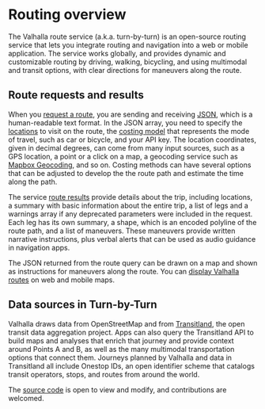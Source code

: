 # Routing overview

The Valhalla route service (a.k.a. turn-by-turn) is an open-source routing service that lets you integrate routing and navigation into a web or mobile application. The service works globally, and provides dynamic and customizable routing by driving, walking, bicycling, and using multimodal and transit options, with clear directions for maneuvers along the route.

## Route requests and results

When you [request a route](api-reference.md#inputs-of-a-route), you are sending and receiving [JSON](https://en.wikipedia.org/wiki/JSON), which is a human-readable text format. In the JSON array, you need to specify the [locations](api-reference.md#locations) to visit on the route, the [costing model](api-reference.md#costing-models) that represents the mode of travel, such as car or bicycle, and your API key. The location coordinates, given in decimal degrees, can come from many input sources, such as a GPS location, a point or a click on a map, a geocoding service such as [Mapbox Geocoding](https://docs.mapbox.com/api/search/#geocoding), and so on. Costing methods can have several options that can be adjusted to develop the the route path and estimate the time along the path.

The service [route results](api-reference.md#outputs-of-a-route) provide details about the trip, including locations, a summary with basic information about the entire trip, a list of legs and a warnings array if any deprecated parameters were included in the request. Each leg has its own summary, a shape, which is an encoded polyline of the route path, and a list of maneuvers. These maneuvers provide written narrative instructions, plus verbal alerts that can be used as audio guidance in navigation apps.

The JSON returned from the route query can be drawn on a map and shown as instructions for maneuvers along the route. You can [display Valhalla routes](add-routing-to-a-map.md) on web and mobile maps.

## Data sources in Turn-by-Turn

Valhalla draws data from OpenStreetMap and from [Transitland](https://transit.land), the open transit data aggregation project. Apps can also query the Transitland API to build maps and analyses that enrich that journey and provide context around Points A and B, as well as the many multimodal transportation options that connect them. Journeys planned by Valhalla and data in Transitland all include Onestop IDs, an open identifier scheme that catalogs transit operators, stops, and routes from around the world.

The [source code](https://github.com/valhalla) is open to view and modify, and contributions are welcomed.
